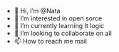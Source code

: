 - 👋 Hi, I’m @Nata
- 👀 I’m interested in open sorce
- 🌱 I’m currently learning It logic
- 💞️ I’m looking to collaborate on all
- 📫 How to reach me mail

<!---
NataIvn/NataIvn is a ✨ special ✨ repository because its `README.md` (this file) appears on your GitHub profile.
You can click the Preview link to take a look at your changes.
--->
